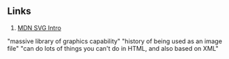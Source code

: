 ## Links

01. [MDN SVG Intro](https://developer.mozilla.org/en-US/docs/Web/SVG)


"massive library of graphics capability"
"history of being used as an image file"
"can do lots of things you can't do in HTML, and also based on XML"


